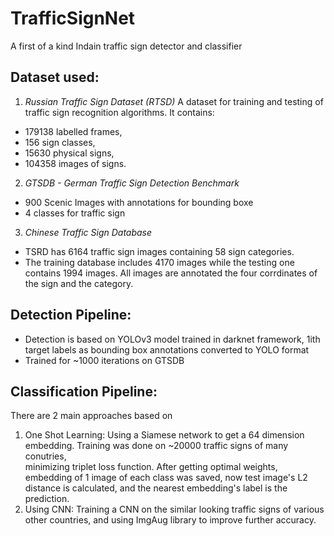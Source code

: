 # TrafficSignNet
A first of a kind Indain traffic sign detector and classifier

## Dataset used:
1. *Russian Traffic Sign Dataset (RTSD)* 
A dataset for training and testing of traffic sign recognition algorithms. It contains:
* 179138 labelled frames,
* 156 sign classes,
* 15630 physical signs,
* 104358 images of signs.
2. *GTSDB - German Traffic Sign Detection Benchmark*
* 900 Scenic Images with annotations for bounding boxe
* 4 classes for traffic sign
3. *Chinese Traffic Sign Database* 
* TSRD has 6164 traffic sign images containing 58 sign categories. 
* The training database includes 4170 images while the testing one contains 1994 images. All images are annotated the four corrdinates of the sign and the category.

## Detection Pipeline:
* Detection is based on YOLOv3 model trained in darknet framework, 1ith target labels as bounding box annotations converted to YOLO format
* Trained for ~1000 iterations on GTSDB
## Classification Pipeline:
There are 2 main approaches based on 
1. One Shot Learning: Using a Siamese network to get a 64 dimension embedding. Training was done on ~20000 traffic signs of many conutries,  
minimizing triplet loss function. After getting optimal weights, embedding of 1 image of each class was saved, now test image's L2 distance is calculated, 
and the nearest embedding's label is the prediction.
2. Using CNN: Training a CNN on the similar looking traffic signs of various other countries, and using ImgAug library to improve further accuracy.


